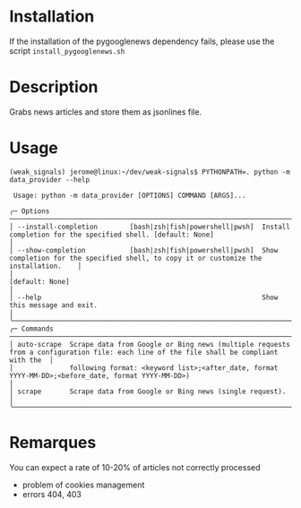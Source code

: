 # Installation
If the installation of the pygooglenews dependency fails, please use the script `install_pygooglenews.sh`

# Description
Grabs news articles and store them as jsonlines file.

# Usage
```                                                                                                                                                 
(weak_signals) jerome@linux:~/dev/weak-signals$ PYTHONPATH=. python -m data_provider --help
                                                                                                                                                      
 Usage: python -m data_provider [OPTIONS] COMMAND [ARGS]...                                                                                           
                                                                                                                                                      
╭─ Options ──────────────────────────────────────────────────────────────────────────────────────────────────────────────────────────────────────────╮
│ --install-completion        [bash|zsh|fish|powershell|pwsh]  Install completion for the specified shell. [default: None]                           │
│ --show-completion           [bash|zsh|fish|powershell|pwsh]  Show completion for the specified shell, to copy it or customize the installation.    │
│                                                              [default: None]                                                                       │
│ --help                                                       Show this message and exit.                                                           │
╰────────────────────────────────────────────────────────────────────────────────────────────────────────────────────────────────────────────────────╯
╭─ Commands ─────────────────────────────────────────────────────────────────────────────────────────────────────────────────────────────────────────╮
│ auto-scrape  Scrape data from Google or Bing news (multiple requests from a configuration file: each line of the file shall be compliant with the  │
│              following format: <keyword list>;<after_date, format YYYY-MM-DD>;<before_date, format YYYY-MM-DD>)                                    │
│ scrape       Scrape data from Google or Bing news (single request).                                                                                │
╰────────────────────────────────────────────────────────────────────────────────────────────────────────────────────────────────────────────────────╯

 ```

# Remarques

You can expect a rate of 10-20% of articles not correctly processed
- problem of cookies management
- errors 404, 403
